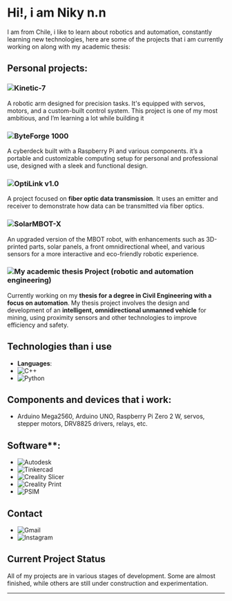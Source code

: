 # Hi!, i am Niky n.n

I am from Chile, i like to learn about robotics and automation, constantly learning new technologies, here are some of the projects that i am currently working on along with my academic thesis:
## Personal projects:

### ![Kinetic-7](https://img.shields.io/badge/Kinetic--7-blue?style=for-the-badge)
A robotic arm designed for precision tasks. It's equipped with servos, motors, and a custom-built control system. This project is one of my most ambitious, and I’m learning a lot while building it

### ![ByteForge 1000](https://img.shields.io/badge/ByteForge%201000-blue?style=for-the-badge)
A cyberdeck built with a Raspberry Pi and various components. it’s a portable and customizable computing setup for personal and professional use, designed with a sleek and functional design.

### ![OptiLink v1.0](https://img.shields.io/badge/OptiLink%20v1.0-blue?style=for-the-badge)
A project focused on **fiber optic data transmission**. It uses an emitter and receiver to demonstrate how data can be transmitted via fiber optics.

### ![SolarMBOT-X](https://img.shields.io/badge/SolarMBOT--X-blue?style=for-the-badge)
An upgraded version of the MBOT robot, with enhancements such as 3D-printed parts, solar panels, a front omnidirectional wheel, and various sensors for a more interactive and eco-friendly robotic experience.

### ![My academic thesis Project (robotic and automation engineering)](https://img.shields.io/badge/My%20academic%20thesis%20Project%20(robotic%20and%20automation%20engineering)-red?style=for-the-badge)
Currently working on my **thesis for a degree in Civil Engineering with a focus on automation**. My thesis project involves the design and development of an **intelligent, omnidirectional unmanned vehicle** for mining, using proximity sensors and other technologies to improve efficiency and safety.

## Technologies than i use

- **Languages**:
- ![C++](https://img.shields.io/badge/C%2B%2B-11-00599C?logo=c%2B%2B&logoColor=white)
- ![Python](https://img.shields.io/badge/Python-3.x-blue?logo=python&logoColor=white)
  
## Components and devices that i work: 
- Arduino Mega2560, Arduino UNO, Raspberry Pi Zero 2 W, servos, stepper motors, DRV8825 drivers, relays, etc.
  
## Software**:
- ![Autodesk](https://img.shields.io/badge/Autodesk-3ds_Max-1D1D1B?logo=autodesk&logoColor=white)
- ![Tinkercad](https://img.shields.io/badge/Tinkercad-3D_Design-F59E42?logo=tinkercad&logoColor=white)
- ![Creality Slicer](https://img.shields.io/badge/Creality_Slicer-4.8_Pro-F24E1E?logo=creality&logoColor=white)
- ![Creality Print](https://img.shields.io/badge/Creality_Print-v1.4.0-009C9D?logo=creality&logoColor=white)
- ![PSIM](https://img.shields.io/badge/PSIM-Software-00A4A4?logo=psim&logoColor=white) 


## Contact
- ![Gmail](https://img.shields.io/badge/Gmail-nico.melladov@gmail.com-D14836?logo=gmail&logoColor=white)
- ![Instagram](https://img.shields.io/badge/Instagram-@nikybot.exe-1DA1F2?logo=instagram&logoColor=white)

## Current Project Status
All of my projects are in various stages of development. Some are almost finished, while others are still under construction and experimentation.

----------------------------------------------------------------------------------------------------------------------------------------------------------------
